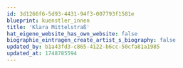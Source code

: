 ```yaml
---
id: 3d1266f6-5d93-4431-94f3-007793f1581e
blueprint: kuenstler_innen
title: 'Klara Mittelstraß'
hat_eigene_website_has_own_website: false
biographie_eintragen_create_artist_s_biography: false
updated_by: b1a43fd3-c865-4122-b6cc-50cfa81a1985
updated_at: 1748785594
---
```

